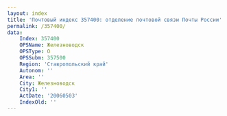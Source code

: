 ```yaml
---
layout: index
title: 'Почтовый индекс 357400: отделение почтовой связи Почты России'
permalink: /357400/
data:
    Index: 357400
    OPSName: Железноводск
    OPSType: О
    OPSSubm: 357500
    Region: 'Ставропольский край'
    Autonom: ''
    Area: ''
    City: Железноводск
    City1: ''
    ActDate: '20060503'
    IndexOld: ''
---
```


